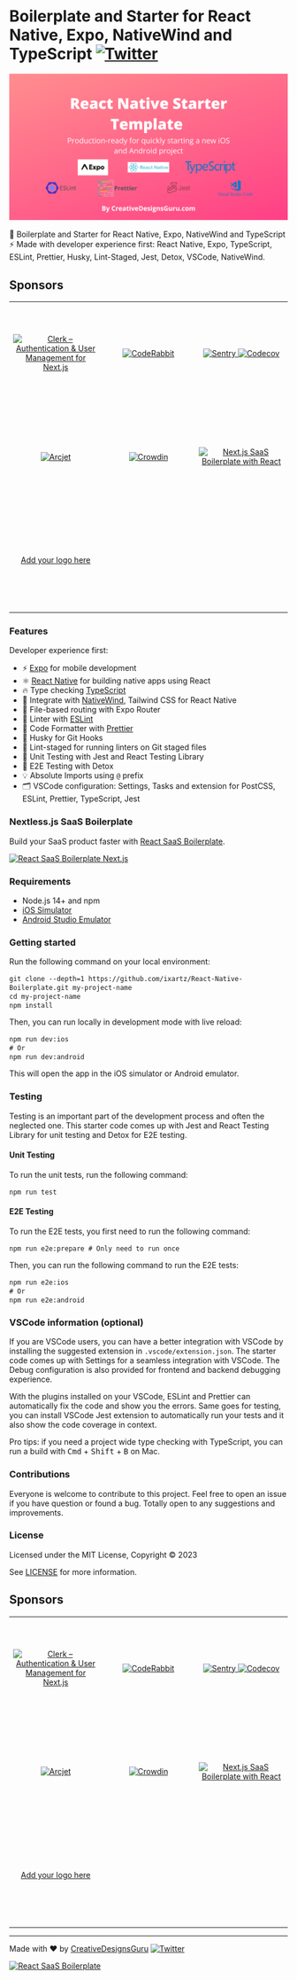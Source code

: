 # Boilerplate and Starter for React Native, Expo, NativeWind and TypeScript [![Twitter](https://img.shields.io/twitter/url/https/twitter.com/cloudposse.svg?style=social&label=Follow%20%40Ixartz)](https://twitter.com/ixartz)

<p align="center">
  <a href="https://creativedesignsguru.com/"><img src="assets/banner.png?raw=true" alt="React Native Starter Template"></a>
</p>

🚀 Boilerplate and Starter for React Native, Expo, NativeWind and TypeScript ⚡️ Made with developer experience first: React Native, Expo, TypeScript, ESLint, Prettier, Husky, Lint-Staged, Jest, Detox, VSCode, NativeWind.

## Sponsors

<table width="100%">
  <tr height="187px">
    <td align="center" width="33%">
      <a href="https://go.clerk.com/zGlzydF">
        <picture>
          <source media="(prefers-color-scheme: dark)" srcset="https://github.com/ixartz/SaaS-Boilerplate/assets/1328388/6fb61971-3bf1-4580-98a0-10bd3f1040a2">
          <source media="(prefers-color-scheme: light)" srcset="https://github.com/ixartz/SaaS-Boilerplate/assets/1328388/f80a8bb5-66da-4772-ad36-5fabc5b02c60">
          <img alt="Clerk – Authentication & User Management for Next.js" src="https://github.com/ixartz/SaaS-Boilerplate/assets/1328388/f80a8bb5-66da-4772-ad36-5fabc5b02c60">
        </picture>
      </a>
    </td>
    <td align="center" width="33%">
      <a href="https://www.coderabbit.ai?utm_source=next_js_starter&utm_medium=github&utm_campaign=next_js_starter_oss_2025">
        <picture>
          <source media="(prefers-color-scheme: dark)" srcset="https://github.com/ixartz/Next-JS-Landing-Page-Starter-Template/raw/master/public/assets/images/coderabbit-logo-dark.svg?raw=true">
          <source media="(prefers-color-scheme: light)" srcset="https://github.com/ixartz/Next-JS-Landing-Page-Starter-Template/raw/master/public/assets/images/coderabbit-logo-light.svg?raw=true">
          <img alt="CodeRabbit" src="https://github.com/ixartz/Next-JS-Landing-Page-Starter-Template/raw/master/public/assets/images/coderabbit-logo-light.svg?raw=true">
        </picture>
      </a>
    </td>
    <td align="center" width="33%">
      <a href="https://sentry.io/for/nextjs/?utm_source=github&utm_medium=paid-community&utm_campaign=general-fy25q1-nextjs&utm_content=github-banner-nextjsboilerplate-logo">
        <picture>
          <source media="(prefers-color-scheme: dark)" srcset="https://github.com/ixartz/Next-JS-Landing-Page-Starter-Template/raw/master/public/assets/images/sentry-white.png?raw=true">
          <source media="(prefers-color-scheme: light)" srcset="https://github.com/ixartz/Next-JS-Landing-Page-Starter-Template/raw/master/public/assets/images/sentry-dark.png?raw=true">
          <img alt="Sentry" src="https://github.com/ixartz/Next-JS-Landing-Page-Starter-Template/raw/master/public/assets/images/sentry-dark.png?raw=true">
        </picture>
      </a>
      <a href="https://about.codecov.io/codecov-free-trial/?utm_source=github&utm_medium=paid-community&utm_campaign=general-fy25q1-nextjs&utm_content=github-banner-nextjsboilerplate-logo">
        <picture>
          <source media="(prefers-color-scheme: dark)" srcset="https://github.com/ixartz/Next-JS-Landing-Page-Starter-Template/raw/master/public/assets/images/codecov-white.svg?raw=true">
          <source media="(prefers-color-scheme: light)" srcset="https://github.com/ixartz/Next-JS-Landing-Page-Starter-Template/raw/master/public/assets/images/codecov-dark.svg?raw=true">
          <img alt="Codecov" src="https://github.com/ixartz/Next-JS-Landing-Page-Starter-Template/raw/master/public/assets/images/codecov-dark.svg?raw=true">
        </picture>
      </a>
    </td>
  </tr>
  <tr height="187px">
    <td align="center" width="33%">
      <a href="https://launch.arcjet.com/Q6eLbRE">
        <picture>
          <source media="(prefers-color-scheme: dark)" srcset="https://github.com/ixartz/Next-JS-Landing-Page-Starter-Template/raw/master/public/assets/images/arcjet-dark.svg?raw=true">
          <source media="(prefers-color-scheme: light)" srcset="https://github.com/ixartz/Next-JS-Landing-Page-Starter-Template/raw/master/public/assets/images/arcjet-light.svg?raw=true">
          <img alt="Arcjet" src="https://github.com/ixartz/Next-JS-Landing-Page-Starter-Template/raw/master/public/assets/images/arcjet-light.svg?raw=true">
        </picture>
      </a>
    </td>
    <td align="center" width="33%">
      <a href="https://l.crowdin.com/next-js">
        <picture>
          <source media="(prefers-color-scheme: dark)" srcset="https://github.com/ixartz/Next-JS-Landing-Page-Starter-Template/raw/master/public/assets/images/crowdin-white.png?raw=true">
          <source media="(prefers-color-scheme: light)" srcset="https://github.com/ixartz/Next-JS-Landing-Page-Starter-Template/raw/master/public/assets/images/crowdin-dark.png?raw=true">
          <img alt="Crowdin" src="https://github.com/ixartz/Next-JS-Landing-Page-Starter-Template/raw/master/public/assets/images/crowdin-dark.png?raw=true">
        </picture>
      </a>
    </td>
    <td align="center" style=width="33%">
      <a href="https://nextjs-boilerplate.com/pro-saas-starter-kit">
        <img src="https://github.com/ixartz/Next-JS-Landing-Page-Starter-Template/raw/master/public/assets/images/nextjs-boilerplate-saas.png?raw=true" alt="Next.js SaaS Boilerplate with React" />
      </a>
    </td>
  </tr>
  <tr height="187px">
    <td align="center" width="33%">
      <a href="mailto:contact@creativedesignsguru.com">
        Add your logo here
      </a>
    </td>
  </tr>
</table>

### Features

Developer experience first:

- ⚡ [Expo](https://expo.dev) for mobile development
- ⚛️ [React Native](https://reactnative.dev) for building native apps using React
- 🔥 Type checking [TypeScript](https://www.typescriptlang.org)
- 💎 Integrate with [NativeWind](https://www.nativewind.dev), Tailwind CSS for React Native
- 📁 File-based routing with Expo Router
- 📏 Linter with [ESLint](https://eslint.org)
- 💖 Code Formatter with [Prettier](https://prettier.io)
- 🦊 Husky for Git Hooks
- 🚫 Lint-staged for running linters on Git staged files
- 🦺 Unit Testing with Jest and React Testing Library
- 🧪 E2E Testing with Detox
- 💡 Absolute Imports using `@` prefix
- 🗂 VSCode configuration: Settings, Tasks and extension for PostCSS, ESLint, Prettier, TypeScript, Jest

### Nextless.js SaaS Boilerplate

Build your SaaS product faster with [React SaaS Boilerplate](https://nextlessjs.com).

[![React SaaS Boilerplate Next.js](https://creativedesignsguru.com/assets/images/themes/next-js-saas-starter-kit.jpg)](https://nextlessjs.com)

### Requirements

- Node.js 14+ and npm
- [iOS Simulator](https://docs.expo.dev/workflow/ios-simulator/)
- [Android Studio Emulator](https://docs.expo.dev/workflow/android-studio-emulator/)

### Getting started

Run the following command on your local environment:

```shell
git clone --depth=1 https://github.com/ixartz/React-Native-Boilerplate.git my-project-name
cd my-project-name
npm install
```

Then, you can run locally in development mode with live reload:

```shell
npm run dev:ios
# Or
npm run dev:android
```

This will open the app in the iOS simulator or Android emulator.

### Testing

Testing is an important part of the development process and often the neglected one. This starter code comes up with Jest and React Testing Library for unit testing and Detox for E2E testing.

#### Unit Testing

To run the unit tests, run the following command:

```shell
npm run test
```

#### E2E Testing

To run the E2E tests, you first need to run the following command:

```shell
npm run e2e:prepare # Only need to run once
```

Then, you can run the following command to run the E2E tests:

```shell
npm run e2e:ios
# Or
npm run e2e:android
```

### VSCode information (optional)

If you are VSCode users, you can have a better integration with VSCode by installing the suggested extension in `.vscode/extension.json`. The starter code comes up with Settings for a seamless integration with VSCode. The Debug configuration is also provided for frontend and backend debugging experience.

With the plugins installed on your VSCode, ESLint and Prettier can automatically fix the code and show you the errors. Same goes for testing, you can install VSCode Jest extension to automatically run your tests and it also show the code coverage in context.

Pro tips: if you need a project wide type checking with TypeScript, you can run a build with <kbd>Cmd</kbd> + <kbd>Shift</kbd> + <kbd>B</kbd> on Mac.

### Contributions

Everyone is welcome to contribute to this project. Feel free to open an issue if you have question or found a bug. Totally open to any suggestions and improvements.

### License

Licensed under the MIT License, Copyright © 2023

See [LICENSE](LICENSE) for more information.

## Sponsors

<table width="100%">
  <tr height="187px">
    <td align="center" width="33%">
      <a href="https://go.clerk.com/zGlzydF">
        <picture>
          <source media="(prefers-color-scheme: dark)" srcset="https://github.com/ixartz/SaaS-Boilerplate/assets/1328388/6fb61971-3bf1-4580-98a0-10bd3f1040a2">
          <source media="(prefers-color-scheme: light)" srcset="https://github.com/ixartz/SaaS-Boilerplate/assets/1328388/f80a8bb5-66da-4772-ad36-5fabc5b02c60">
          <img alt="Clerk – Authentication & User Management for Next.js" src="https://github.com/ixartz/SaaS-Boilerplate/assets/1328388/f80a8bb5-66da-4772-ad36-5fabc5b02c60">
        </picture>
      </a>
    </td>
    <td align="center" width="33%">
      <a href="https://www.coderabbit.ai?utm_source=next_js_starter&utm_medium=github&utm_campaign=next_js_starter_oss_2025">
        <picture>
          <source media="(prefers-color-scheme: dark)" srcset="https://github.com/ixartz/Next-JS-Landing-Page-Starter-Template/raw/master/public/assets/images/coderabbit-logo-dark.svg?raw=true">
          <source media="(prefers-color-scheme: light)" srcset="https://github.com/ixartz/Next-JS-Landing-Page-Starter-Template/raw/master/public/assets/images/coderabbit-logo-light.svg?raw=true">
          <img alt="CodeRabbit" src="https://github.com/ixartz/Next-JS-Landing-Page-Starter-Template/raw/master/public/assets/images/coderabbit-logo-light.svg?raw=true">
        </picture>
      </a>
    </td>
    <td align="center" width="33%">
      <a href="https://sentry.io/for/nextjs/?utm_source=github&utm_medium=paid-community&utm_campaign=general-fy25q1-nextjs&utm_content=github-banner-nextjsboilerplate-logo">
        <picture>
          <source media="(prefers-color-scheme: dark)" srcset="https://github.com/ixartz/Next-JS-Landing-Page-Starter-Template/raw/master/public/assets/images/sentry-white.png?raw=true">
          <source media="(prefers-color-scheme: light)" srcset="https://github.com/ixartz/Next-JS-Landing-Page-Starter-Template/raw/master/public/assets/images/sentry-dark.png?raw=true">
          <img alt="Sentry" src="https://github.com/ixartz/Next-JS-Landing-Page-Starter-Template/raw/master/public/assets/images/sentry-dark.png?raw=true">
        </picture>
      </a>
      <a href="https://about.codecov.io/codecov-free-trial/?utm_source=github&utm_medium=paid-community&utm_campaign=general-fy25q1-nextjs&utm_content=github-banner-nextjsboilerplate-logo">
        <picture>
          <source media="(prefers-color-scheme: dark)" srcset="https://github.com/ixartz/Next-JS-Landing-Page-Starter-Template/raw/master/public/assets/images/codecov-white.svg?raw=true">
          <source media="(prefers-color-scheme: light)" srcset="https://github.com/ixartz/Next-JS-Landing-Page-Starter-Template/raw/master/public/assets/images/codecov-dark.svg?raw=true">
          <img alt="Codecov" src="https://github.com/ixartz/Next-JS-Landing-Page-Starter-Template/raw/master/public/assets/images/codecov-dark.svg?raw=true">
        </picture>
      </a>
    </td>
  </tr>
  <tr height="187px">
    <td align="center" width="33%">
      <a href="https://launch.arcjet.com/Q6eLbRE">
        <picture>
          <source media="(prefers-color-scheme: dark)" srcset="https://github.com/ixartz/Next-JS-Landing-Page-Starter-Template/raw/master/public/assets/images/arcjet-dark.svg?raw=true">
          <source media="(prefers-color-scheme: light)" srcset="https://github.com/ixartz/Next-JS-Landing-Page-Starter-Template/raw/master/public/assets/images/arcjet-light.svg?raw=true">
          <img alt="Arcjet" src="https://github.com/ixartz/Next-JS-Landing-Page-Starter-Template/raw/master/public/assets/images/arcjet-light.svg?raw=true">
        </picture>
      </a>
    </td>
    <td align="center" width="33%">
      <a href="https://l.crowdin.com/next-js">
        <picture>
          <source media="(prefers-color-scheme: dark)" srcset="https://github.com/ixartz/Next-JS-Landing-Page-Starter-Template/raw/master/public/assets/images/crowdin-white.png?raw=true">
          <source media="(prefers-color-scheme: light)" srcset="https://github.com/ixartz/Next-JS-Landing-Page-Starter-Template/raw/master/public/assets/images/crowdin-dark.png?raw=true">
          <img alt="Crowdin" src="https://github.com/ixartz/Next-JS-Landing-Page-Starter-Template/raw/master/public/assets/images/crowdin-dark.png?raw=true">
        </picture>
      </a>
    </td>
    <td align="center" style=width="33%">
      <a href="https://nextjs-boilerplate.com/pro-saas-starter-kit">
        <img src="https://github.com/ixartz/Next-JS-Landing-Page-Starter-Template/raw/master/public/assets/images/nextjs-boilerplate-saas.png?raw=true" alt="Next.js SaaS Boilerplate with React" />
      </a>
    </td>
  </tr>
  <tr height="187px">
    <td align="center" width="33%">
      <a href="mailto:contact@creativedesignsguru.com">
        Add your logo here
      </a>
    </td>
  </tr>
</table>

---

Made with ♥ by [CreativeDesignsGuru](https://creativedesignsguru.com) [![Twitter](https://img.shields.io/twitter/url/https/twitter.com/cloudposse.svg?style=social&label=Follow%20%40Ixartz)](https://twitter.com/ixartz)

[![React SaaS Boilerplate](https://creativedesignsguru.com/assets/images/themes/next-js-saas-starter-kit.jpg)](https://nextlessjs.com)

